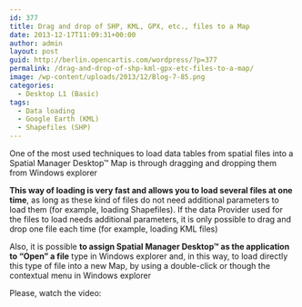 ```yaml
---
id: 377
title: Drag and drop of SHP, KML, GPX, etc., files to a Map
date: 2013-12-17T11:09:31+00:00
author: admin
layout: post
guid: http://berlin.opencartis.com/wordpress/?p=377
permalink: /drag-and-drop-of-shp-kml-gpx-etc-files-to-a-map/
image: /wp-content/uploads/2013/12/Blog-7-85.png
categories:
  - Desktop L1 (Basic)
tags:
  - Data loading
  - Google Earth (KML)
  - Shapefiles (SHP)
---
```

<p>
  One of the most used techniques to load data tables from spatial files into a Spatial Manager Desktop™ Map is through dragging and dropping them from Windows explorer <!--more-->
</p>

<p>
  <strong>This way of loading is very fast and allows you to load several files at one time</strong>, as long as these kind of files do not need additional parameters to load them (for example, loading Shapefiles). If the data Provider used for the files to load needs additional parameters, it is only possible to drag and drop one file each time (for example, loading KML files)
</p>

<p>
  Also, it is possible <strong>to assign Spatial Manager Desktop™ as the application to &#8220;Open&#8221; a file</strong> type in Windows explorer and, in this way, to load directly this type of file into a new Map, by using a double-click or though the contextual menu in Windows explorer
</p>

Please, watch the video:

<center>
  <br />
</center>